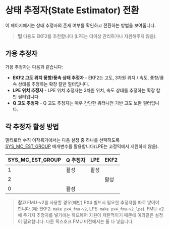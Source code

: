 # 상태 추정자(State Estimator) 전환

이 페이지에서는 상태 추정자의 존재 여부를 확인하고 전환하는 방법을 보여줍니다.

> **팁** 다용도 EKF2를 추천합니다 (LPE는 더이상 관리하거나 지원해주지 않음).

## 가용 추정자

가용 추정자는 다음과 같습니다:
- **EKF2 고도 위치 풍향/풍속 상태 추정자** - EKF2는 고도, 3차원 위치 / 속도, 풍향/풍속 상태를 추정하는 확장 칼만 필터입니다.
- **LPE 위치 추정자** - LPE 위치 추정자는 3차원 위치, 속도 상태를 추정하는 확장 칼만 필터입니다.
- **Q 고도 추정자**  - Q 고도 추정자는 매우 간단한 쿼터니언 기반 고도 보완 필터입니다.


## 각 추정자 활성 방법

멀티로터 수직 이착륙기에서는 다음 설정 중 하나를 선택하도록 [SYS_MC_EST_GROUP](../advanced_config/parameter_reference.md#SYS_MC_EST_GROUP) 매개변수를 활용합니다(LPE는 고정익에서 지원하지 않음).

| SYS_MC_EST_GROUP | Q 추정자 | LPE | EKF2 |
| ------------------ | ----- | --- | ---- |
| 1                  | 활성    | 활성  |      |
| 2                  |       |     | 활성   |
| 0                  | 활성    |     |      |

> **참고** FMU-v2를 사용할 경우(에만) PX4 빌드시 필요한 추정자를 따로 넣어야 합니다.(예: EKF2: `make px4_fmu-v2`, LPE: `make px4_fmu-v2_lpe`). FMU-v2에 두가지 추정자를 넣기에는 하드웨어 자원이 제한적이기 때문에 이와같은 설정이 필요합니다. 다른 픽스호크 FMU 버전에서는 둘 다 넣습니다.
